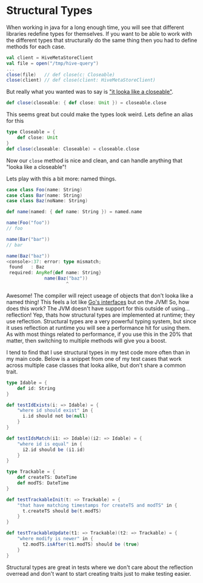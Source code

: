 # Structural Types
When working in java for a long enough time, you will see that different libraries redefine types for themselves.  If you want to be able to work with the different types that structurally do the same thing then you had to define methods for each case.

```scala
val client = HiveMetaStoreClient
val file = open("/tmp/hive-query")
...
close(file)   // def close(c: Closeable)
close(client) // def close(client: HiveMetaStoreClient)
```

But really what you wanted was to say is ["it looka like a closeable"](http://youtu.be/U4EH0RtVlgE?t=35s).

```scala
def close(closeable: { def close: Unit }) = closeable.close
```

This seems great but could make the types look weird.  Lets define an alias for this

```scala
type Closeable = {
    def close: Unit
}
def close(closeable: Closeable) = closeable.close
```

Now our `close` method is nice and clean, and can handle anything that "looka like a closeable"!

Lets play with this a bit more: named things.

```scala
case class Foo(name: String)
case class Bar(name: String)
case class Baz(noName: String)

def name(named: { def name: String }) = named.name

name(Foo("foo"))
// foo

name(Bar("bar"))
// bar

name(Baz("baz"))
<console>:37: error: type mismatch;
 found   : Baz
 required: AnyRef{def name: String}
              name(Baz("baz"))
                      ^
```

Awesome!  The compiler will reject useage of objects that don't looka like a named thing!  This feels a lot like [Go's interfaces](http://golang.org/doc/effective_go.html#interfaces_and_types) but on the JVM!  So, how does this work?  The JVM doesn't have support for this outside of using... reflection!  Yep, thats how structural types are implemented at runtime; they use reflection.  Structural types are a very powerful typing system, but since it uses reflection at runtime you will see a performance hit for using them.  As with most things related to performance, if you use this in the 20% that matter, then switching to multiple methods will give you a boost.

I tend to find that I use structural types in my test code more often than in my main code.  Below is a snippet from one of my test cases that work across multiple case classes that looka alike, but don't share a common trait.

```scala
type Idable = {
    def id: String
}

def testIdExists(i: => Idable) = {
    "where id should exist" in {
      i.id should not be(null)
    }
}

def testIdsMatch(i1: => Idable)(i2: => Idable) = {
    "where id is equal" in {
      i2.id should be (i1.id)
    }
}

type Trackable = {
    def createTS: DateTime
    def modTS: DateTime
}

def testTrackableInit(t: => Trackable) = {
    "that have matching timestamps for createTS and modTS" in {
      t.createTS should be(t.modTS)
    }
}

def testTrackableUpdate(t1: => Trackable)(t2: => Trackable) = {
    "where modify is newer" in {
      t2.modTS.isAfter(t1.modTS) should be (true)
    }
}
```

Structural types are great in tests where we don't care about the reflection overread and don't want to start creating traits just to make testing easier.
